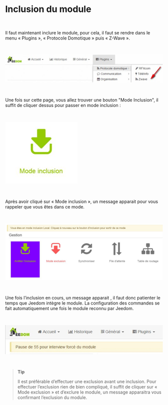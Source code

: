 Inclusion du module
===================

 

Il faut maintenant inclure le module, pour cela, il faut se rendre dans le menu « Plugins », « Protocole Domotique » puis « Z-Wave ».

 

![](../images/plugin/inclusion1.jpg)

 

Une fois sur cette page, vous allez trouver une bouton "Mode Inclusion", il suffit de cliquer dessus pour passer en mode inclusion :

 

![](../images/plugin/bouton_inclusion.jpg)

 

Après avoir cliqué sur « Mode inclusion », un message apparait pour vous rappeler que vous êtes dans ce mode.

 

![](../images/plugin/inclusion3.jpg)

 

Une fois l’inclusion en cours, un message apparait , il faut donc patienter le temps que Jeedom intègre le module. La configuration des commandes se fait automatiquement une fois le module reconnu par Jeedom.

 

![](../images/plugin/inclusion4.jpg)

 

> **Tip**
>
> Il est préférable d’effectuer une exclusion avant une inclusion. Pour effectuer l’exclusion rien de bien compliqué, il suffit de cliquer sur « Mode exclusion » et d’exclure le module, un message apparaitra vous confirmant l’exclusion du module.

 

